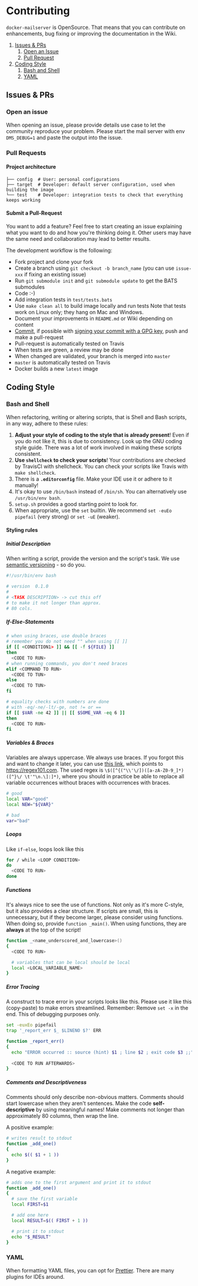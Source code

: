 # Contributing

`docker-mailserver` is OpenSource. That means that you can contribute on enhancements, bug fixing or improving the documentation in the Wiki.

1. [Issues & PRs](#issues--prs)
   1. [Open an Issue](#open-an-issue)
   2. [Pull Request](#pull-requests)
2. [Coding Style](#coding-style)
   1. [Bash and Shell](#bash-and-shell)
   2. [YAML](#yaml)

## Issues & PRs

### Open an issue

When opening an issue, please provide details use case to let the community reproduce your problem.
Please start the mail server with env `DMS_DEBUG=1` and paste the output into the issue.

### Pull Requests

#### Project architecture

``` TXT
├── config  # User: personal configurations
├── target  # Developer: default server configuration, used when building the image
└── test    # Developer: integration tests to check that everything keeps working
```

#### Submit a Pull-Request

You want to add a feature? Feel free to start creating an issue explaining what you want to do and how you're thinking doing it. Other users may have the same need and collaboration may lead to better results.

The development workflow is the following:

- Fork project and clone your fork
- Create a branch using `git checkout -b branch_name` (you can use `issue-xxx` if fixing an existing issue)
- Run `git submodule init` and `git submodule update` to get the BATS submodules
- Code :-)
- Add integration tests in `test/tests.bats`
- Use `make clean all` to build image locally and run tests
  Note that tests work on Linux only; they hang on Mac and Windows.
- Document your improvements in `README.md` or Wiki depending on content
- [Commit][commit], if possible with [signing your commit with a GPG key][gpg], push and make a pull-request
- Pull-request is automatically tested on Travis
- When tests are green, a review may be done
- When changed are validated, your branch is merged into `master`
- `master` is automatically tested on Travis
- Docker builds a new `latest` image

## Coding Style

### Bash and Shell

When refactoring, writing or altering scripts, that is Shell and Bash scripts, in any way, adhere to these rules:

1. **Adjust your style of coding to the style that is already present**! Even if you do not like it, this is due to consistency. Look up the GNU coding style guide. There was a lot of work involved in making these scripts consistent.
2. **Use `shellcheck` to check your scripts**! Your contributions are checked by TravisCI with shellcheck. You can check your scripts like Travis with `make shellcheck`.
3. There is a **`.editorconfig`** file. Make your IDE use it or adhere to it manually!
4. It's okay to use `/bin/bash` instead of `/bin/sh`. You can alternatively use `/usr/bin/env bash`.
5. `setup.sh` provides a good starting point to look for.
6. When appropriate, use the `set` builtin. We recommend `set -euEo pipefail` (very strong) or `set -uE` (weaker).

#### Styling rules

##### Initial Description

When writing a script, provide the version and the script's task. We use [semantic versioning][semver] - so do you.

``` BASH
#!/usr/bin/env bash

# version  0.1.0
#
# <TASK DESCRIPTION> -> cut this off
# to make it not longer than approx.
# 80 cols.
```

##### If-Else-Statements

``` BASH
# when using braces, use double braces
# remember you do not need "" when using [[ ]]
if [[ <CONDITION1> ]] && [[ -f ${FILE} ]]
then
  <CODE TO RUN>
# when running commands, you don't need braces
elif <COMMAND TO RUN>
  <CODE TO TUN>
else
  <CODE TO TUN>
fi

# equality checks with numbers are done
# with -eq/-ne/-lt/-ge, not != or ==
if [[ $VAR -ne 42 ]] || [[ $SOME_VAR -eq 6 ]]
then
  <CODE TO RUN>
fi
```

##### Variables & Braces

Variables are always uppercase. We always use braces. If you forgot this and want to change it later, you can use [this link][regex], which points to <https://regex101.com>. The used regex is `\$([^{("\\'\/])([a-zA-Z0-9_]*)([^}\/ \t'"\n.\]:]*)`, where you should in practice be able to replace all variable occurrences without braces with occurrences with braces.

``` BASH
# good
local VAR="good"
local NEW="${VAR}"

# bad
var="bad"
```

##### Loops

Like `if-else`, loops look like this

``` BASH
for / while <LOOP CONDITION>
do
  <CODE TO RUN>
done
```

##### Functions

It's always nice to see the use of functions. Not only as it's more C-style, but it also provides a clear structure. If scripts are small, this is unnecessary, but if they become larger, please consider using functions. When doing so, provide `function _main()`. When using functions, they are **always** at the top of the script!

``` BASH
function _<name_underscored_and_lowercase>()
{
  <CODE TO RUN>

  # variables that can be local should be local
  local <LOCAL_VARIABLE_NAME>
}
```

##### Error Tracing

A construct to trace error in your scripts looks like this. Please use it like this (copy-paste) to make errors streamlined. Remember: Remove `set -x` in the end. This of debugging purposes only.

``` BASH
set -euxEo pipefail
trap '_report_err $_ $LINENO $?' ERR

function _report_err()
{
  echo "ERROR occurred :: source (hint) $1 ; line $2 ; exit code $3 ;;" >&2
  
  <CODE TO RUN AFTERWARDS>
}
```

##### Comments and Descriptiveness

Comments should only describe non-obvious matters. Comments should start lowercase when they aren't sentences. Make the code **self-descriptive** by using meaningful names! Make comments not longer than approximately 80 columns, then wrap the line.

A positive example:

``` BASH
# writes result to stdout
function _add_one()
{
  echo $(( $1 + 1 ))
}
```

A negative example:

``` BASH
# adds one to the first argument and print it to stdout
function _add_one()
{
  # save the first variable
  local FIRST=$1

  # add one here
  local RESULT=$(( FIRST + 1 ))

  # print it to stdout
  echo "$_RESULT"
}
```

### YAML

When formatting YAML files, you can opt for [Prettier][prettier]. There are many plugins for IDEs around.

[//]: # (Links)

[commit]: https://help.github.com/articles/closing-issues-via-commit-messages/
[gpg]: https://docs.github.com/en/github/authenticating-to-github/generating-a-new-gpg-key
[semver]: https://semver.org/
[regex]: https://regex101.com/r/ikzJpF/5
[prettier]: https://prettier.io
